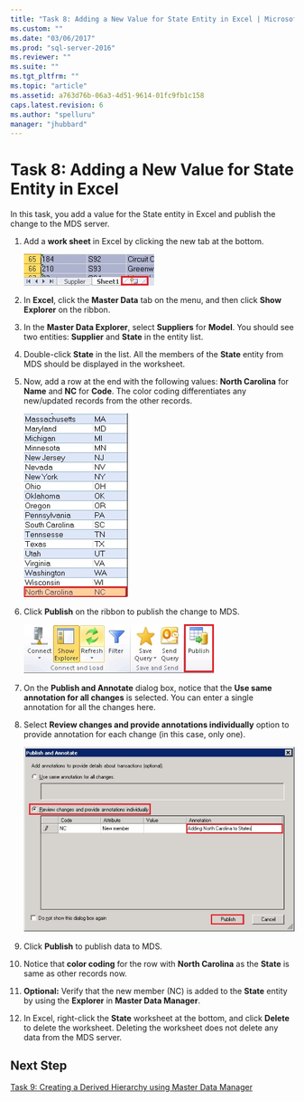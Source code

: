 ```yaml
---
title: "Task 8: Adding a New Value for State Entity in Excel | Microsoft Docs"
ms.custom: ""
ms.date: "03/06/2017"
ms.prod: "sql-server-2016"
ms.reviewer: ""
ms.suite: ""
ms.tgt_pltfrm: ""
ms.topic: "article"
ms.assetid: a763d76b-06a3-4d51-9614-01fc9fb1c158
caps.latest.revision: 6
ms.author: "spelluru"
manager: "jhubbard"
---
```

# Task 8: Adding a New Value for State Entity in Excel
In this task, you add a value for the State entity in Excel and publish the change to the MDS server.  
  
1.  Add a **work sheet** in Excel by clicking the new tab at the bottom.  
  
    ![Excel - New Worksheet Tab](../a9notintoc/media/et-addinganewvalueforstateentityinexcel-01.jpg "Excel - New Worksheet Tab")  
  
2.  In **Excel**, click the **Master Data** tab on the menu, and then click **Show Explorer** on the ribbon.  
  
3.  In the **Master Data Explorer**, select **Suppliers** for **Model**. You should see two entities: **Supplier** and **State** in the entity list.  
  
4.  Double-click **State** in the list. All the members of the **State** entity from MDS should be displayed in the worksheet.  
  
5.  Now, add a row at the end with the following values: **North Carolina** for **Name** and **NC** for **Code**. The color coding differentiates any new/updated records from the other records.  
  
    ![Excel - Add North Carolina to States](../a9notintoc/media/et-addinganewvalueforstateentityinexcel-02.jpg "Excel - Add North Carolina to States")  
  
6.  Click **Publish** on the ribbon to publish the change to MDS.  
  
    ![Excel - Publish Button on Master Data Tab](../a9notintoc/media/et-addinganewvalueforstateentityinexcel-03.jpg "Excel - Publish Button on Master Data Tab")  
  
7.  On the **Publish and Annotate** dialog box, notice that the **Use same annotation for all changes** is selected. You can enter a single annotation for all the changes here.  
  
8.  Select **Review changes and provide annotations individually** option to provide annotation for each change (in this case, only one).  
  
    ![Excel - Publish and Annotate Dialog Box](../a9notintoc/media/et-addinganewvalueforstateentityinexcel-04.jpg "Excel - Publish and Annotate Dialog Box")  
  
9. Click **Publish** to publish data to MDS.  
  
10. Notice that **color coding** for the row with **North Carolina** as the **State** is same as other records now.  
  
11. **Optional:** Verify that the new member (NC) is added to the **State** entity by using the **Explorer** in **Master Data Manager**.  
  
12. In Excel, right-click the **State** worksheet at the bottom, and click **Delete** to delete the worksheet. Deleting the worksheet does not delete any data from the MDS server.  
  
## Next Step  
[Task 9: Creating a Derived Hierarchy using Master Data Manager](../a9notintoc/task-9-creating-a-derived-hierarchy-using-master-data-manager.md)  
  
